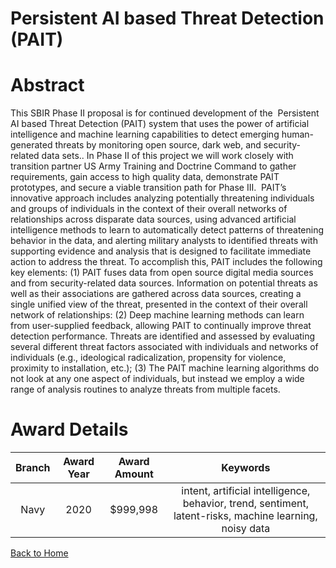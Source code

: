 
Persistent AI based Threat Detection (PAIT)
===========================================

# Abstract


This SBIR Phase II proposal is for continued development of the  Persistent AI based Threat Detection (PAIT) system that uses the power of artificial intelligence and machine learning capabilities to detect emerging human-generated threats by monitoring open source, dark web, and security-related data sets.. In Phase II of this project we will work closely with transition partner US Army Training and Doctrine Command to gather requirements, gain access to high quality data, demonstrate PAIT prototypes, and secure a viable transition path for Phase III.  PAIT’s innovative approach includes analyzing potentially threatening individuals and groups of individuals in the context of their overall networks of relationships across disparate data sources, using advanced artificial intelligence methods to learn to automatically detect patterns of threatening behavior in the data, and alerting military analysts to identified threats with supporting evidence and analysis that is designed to facilitate immediate action to address the threat. To accomplish this, PAIT includes the following key elements: (1) PAIT fuses data from open source digital media sources and from security-related data sources. Information on potential threats as well as their associations are gathered across data sources, creating a single unified view of the threat, presented in the context of their overall network of relationships: (2) Deep machine learning methods can learn from user-supplied feedback, allowing PAIT to continually improve threat detection performance. Threats are identified and assessed by evaluating several different threat factors associated with individuals and networks of individuals (e.g., ideological radicalization, propensity for violence, proximity to installation, etc.); (3) The PAIT machine learning algorithms do not look at any one aspect of individuals, but instead we employ a wide range of analysis routines to analyze threats from multiple facets.  

# Award Details

|Branch|Award Year|Award Amount|Keywords|
| :---: | :---: | :---: | :---: |
|Navy|2020|$999,998|intent, artificial intelligence, behavior, trend, sentiment, latent-risks, machine learning, noisy data|
  
  


[Back to Home](https://github.com/chrischow/dod_sbir_awards/Reports/JH/#2059)